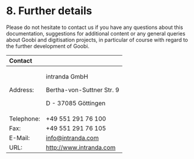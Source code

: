 # 8. Further details

Please do not hesitate to contact us if you have any questions about this documentation, suggestions for additional content or any general queries about Goobi and digitisation projects, in particular of course with regard to the further development of Goobi.

<table>
  <thead>
    <tr>
      <th style="text-align:left"><b>Contact</b>
      </th>
      <th style="text-align:left"></th>
    </tr>
  </thead>
  <tbody>
    <tr>
      <td style="text-align:left">Address:</td>
      <td style="text-align:left">
        <p>intranda GmbH</p>
        <p>Bertha-von-Suttner Str. 9</p>
        <p>D - 37085 G&#xF6;ttingen</p>
      </td>
    </tr>
    <tr>
      <td style="text-align:left">Telephone:</td>
      <td style="text-align:left">+49 551 291 76 100</td>
    </tr>
    <tr>
      <td style="text-align:left">Fax:</td>
      <td style="text-align:left">+49 551 291 76 105</td>
    </tr>
    <tr>
      <td style="text-align:left">E-Mail:</td>
      <td style="text-align:left"><a href="mailto:info@intranda.com">info@intranda.com</a>
      </td>
    </tr>
    <tr>
      <td style="text-align:left">URL:</td>
      <td style="text-align:left"><a href="http://www.intranda.com">http://www.intranda.com</a>
      </td>
    </tr>
  </tbody>
</table>